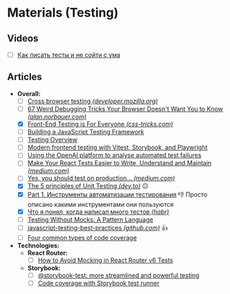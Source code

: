# Materials (Testing)

## Videos

- [ ] [Как писать тесты и не сойти с ума](https://rutube.ru/video/a3c419bdbf8eff9b843bcfc589c37e72)

## Articles

- **Overall:**
  - [ ] [Cross browser testing *(developer.mozilla.org)*](https://developer.mozilla.org/en-US/docs/Learn/Tools_and_testing/Cross_browser_testing)
  - [ ] [67 Weird Debugging Tricks Your Browser Doesn't Want You to Know *(alan.norbauer.com)*](https://alan.norbauer.com/articles/browser-debugging-tricks)
  - [x] [Front-End Testing is For Everyone *(css-tricks.com)*](https://css-tricks.com/front-end-testing-is-for-everyone/)
  - [ ] [Building a JavaScript Testing Framework](https://cpojer.net/posts/building-a-javascript-testing-framework)
  - [ ] [Testing Overview](https://abseil.io/resources/swe-book/html/ch11.html)
  - [ ] [Modern frontend testing with Vitest, Storybook, and Playwright](https://www.defined.net/blog/modern-frontend-testing)
  - [ ] [Using the OpenAI platform to analyse automated test failures](https://labs.pineview.io/using-openai-platform-to-analyse-automated-test-failures/)
  - [ ] [Make Your React Tests Easier to Write, Understand and Maintain *(medium.com)*](https://itnext.io/make-your-react-tests-easier-to-write-understand-and-maintain-9fa769381d62)
  - [ ] [Yes, you should test on production… *(medium.com)*](https://marcochiappetta.medium.com/yes-you-should-test-on-production-61f6dc61908b)
  - [x] [The 5 principles of Unit Testing *(dev.to)*](https://dev.to/one-beyond/the-5-principles-of-unit-testing-1p5f) 😐
  - [x] [Part 1. Инструменты автоматизации тестирования](https://habr.com/ru/articles/768154/) 👎 Просто описано какими инструментами они пользуются
  - [x] [Что я понял, когда написал много тестов *(habr)*](https://habr.com/ru/companies/tinkoff/articles/753958/)
  - [ ] [Testing Without Mocks: A Pattern Language](https://www.jamesshore.com/v2/projects/nullables/testing-without-mocks)
  - [ ] [javascript-testing-best-practices *(github.com)*](https://github.com/goldbergyoni/javascript-testing-best-practices) 👍
  - [ ] [Four common types of code coverage](https://web.dev/articles/ta-code-coverage)

- **Technologies:**
  - **React Router:**
    - [ ] [How to Avoid Mocking in React Router v6 Tests](https://webup.org/blog/how-to-avoid-mocking-in-react-router-v6-tests/)
  - **Storybook:**
    - [ ] [@storybook-test: more streamlined and powerful testing](https://storybook.js.org/blog/storybook-test/)
    - [ ] [Code coverage with Storybook test runner](https://storybook.js.org/blog/code-coverage-with-the-storybook-test-runner/)
